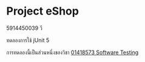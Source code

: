 # Project eShop

5914450039 วี

ทดลองการใช้ jUnit 5

การทดลองนี้เป็นส่วนหนึ่งของวิชา [01418573 Software Testing](https://sites.google.com/a/ku.th/01418573/)